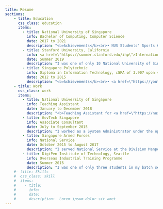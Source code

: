 ```yaml
---
title: Resume
sections:
    - title: Education
      css_class: education
      items:
        - title: National University of Singapore
          info: Bachelor of Computing, Computer Science
          date: 2017 to 2021
          description: "<b>Achievements</b><br>• NUS Students' Sports Club's Colours Award for Outstanding Contributions 2019<br>• NUS School of Computing's Orbital 2018 Honorable Mention Award (Top 11 of 211 teams)<br>• <a href=\"http://bit.ly/2hSzWbv\">Info-communications Media Development Authority of Singapore Scholarship</a><br><br><b>Certification</b><br>• <a href=\"https://courses.edx.org/certificates/e9c965d9096b4eb6b9db7e331dce8cf2\">HarvardX PH125.1x: Data Science: R Basics</a> (2018)<br><br><b>Present Activities</b><br>• <a href=\"https://www.facebook.com/nussc\">President of NUS Skating Club</a>: Organised two introductory skating courses in which I led 20 instructors in teaching over 50 participants for each run; organised Skate Challenge 2019 in which over 60 university, polytechnic, ITE and primary school students participated.<br>• <a href=\"http://rc4.nus.edu.sg/\">Residential College 4 Systems Citizen</a>: Completed the RC4 System Dynamics programme where I was exposed to agent-based, network and stock-and-flow modelling."
        - title: Stanford University, California
          info: <a href=\"https://summer.stanford.edu/ihp\">International Honors Program</a>
          date: Summer 2019
          description: "I was one of only 10 National University of Singapore students selected for this programme. As an <a href=\"https://summer.stanford.edu/ihp\">International Honors Program</a> (IHP) participant, I took CS 161: Design and Analysis of Algorithms and CME 106: Introduction to Probability and Statistics for Engineers.<br><br><i>The IHP is a collaboration between Stanford Summer Session and specific international teaching and research institutions. All IHP students are endorsed through a selective admissions process, initiated at their home institution. This year, IHP students come from over 30 different universities in 17 countries around the world.</i>"
        - title: Singapore Polytechnic
          info: Diploma in Information Technology, cGPA of 3.907 upon 4.0
          date: 2012 to 2015
          description: "<b>Achievements</b><br>• <a href=\"https://youtu.be/zxQKmwpGDag?t=80\">Featured in Graduates of 2015 video</a><br> • <a href=\"http://www.isobarcreate.com/\">Overall 1st runner-up for Isobar Create32 Hackathon, Singapore</a><br>• <a href=\"http://bit.ly/2hSzWbv\">Info-communications Media Development Authority of Singapore Scholarship</a><br><br><b>Awards</b><br>Diploma with Merit and Accenture Technology Prize<br>Director's Roll 2013/2014 & Director's Roll 2012/2013<br><br><b>Certifications</b><br>• <a href=\"https://www.youracclaim.com/badges/71496e7f-e632-442b-b8c9-42b7b7281b95/linked_in_profile\">Oracle Certified Associate, Java SE 7 Programmer</a><br>• <a href=\"https://www.youracclaim.com/badges/d587a4e6-72a6-4000-83bf-551596f667a8/linked_in_profile\">Adobe Certified Associate in Visual Communication Using Adobe Photoshop CS6</a><br><br><b>Activities</b><br>• Microsoft Student Partner: Organized and taught an app development workshop<br>• Classical Ensemble Sectional Leader of SP Guitarists Club"
    - title: Work
      css_class: work
      items:
        - title: National University of Singapore
          info: Teaching Assistant
          date: January to December 2018
          description: "<b>Teaching Assistant for <a href=\"https://nusmods.com/modules/CS1010/programming-methodology\">CS1010: Programming Methodology</a></b><br>• Duration: August to December 2018 <br>• Conducted weekly 2-hour tutorial sessions for 14 students <br>• Graded and provided feedback for weekly assignments<br>• Held online and offline consultion sessions<br><br><b>Teaching Assistant for <a href=\"https://nusmods.com/modules/CS2030/programming-methodology-ii\">CS2030: Programming Methodology II</a></b><br>• Duration: January to May 2018</b><br>• Prepared lab assignment materials such as skeleton code and test cases<br>• Monitored and answered questions on a class forum"
        - title: GovTech Singapore
          info: Associate Consultant
          date: July to September 2015
          description: "I worked as a System Administrator under the operations (DevOps) team.<br><br><b>Responsibilities</b><br>• Setup and maintenance of Amazon Web Services instances (virtual servers) and group policies<br>• Configuration of error logging using the Elasticsearch, Logstash, and Kibana (ELK) stack"
        - title: Singapore Armed Forces
          info: National Service
          date: October 2015 to August 2017
          description: "I served National Service at the Division Manpower Branch of Headquarters 2nd People's Defence Force Division (HQ 2 PDF).<br><br><b>Achievements</b><br>• Outstanding grade for  conduct and performance with testimonial<br>• Best Soldier of the Month (December 2016)<br><br><b>Notable Projects</b><br>• SAF Family Concert 2016 Invitation In-Charge: Implemented a ticketing system with barcode scanning capability using Excel VBA<br>• HQ 2 PDF National Education Tour 2016 Organizer: Liaised with tour agencies and caterers"
        - title: DigiPen Institute of Technology, Seattle
          info: Overseas Industrial Training Programme
          date: Summer 2015
          description: "I was one of only three students in my batch selected for this programme. During the programme, I worked in a team of four to produce a 2D puzzle game using DigiPen's proprietary Zero engine."
    #- title: Skills
    #  css_class: skill
    #  items:
    #    - title:
    #      info:
    #      date:
    #      description:  Lorem ipsum dolor sit amet     
---
```

